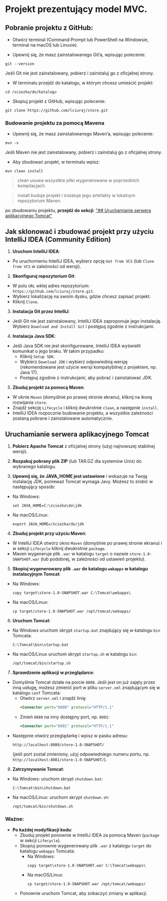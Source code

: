 # Projekt prezentujący model MVC.

## Pobranie projektu z GitHub:

* Otwórz terminal (Command Prompt lub PowerShell na Windowsie, terminal na macOS lub Linuxie).

* Upewnij się, że masz zainstalowanego Git’a, wpisując polecenie:

`` git --version ``

Jeśli Git nie jest zainstalowany, pobierz i zainstaluj go z oficjalnej strony.

* W terminalu przejdź do katalogu, w którym chcesz umieścić projekt:

`` cd /sciezka/do/katalogu ``

* Skopiuj projekt z GitHub, wpisując polecenie:

`` git clone https://github.com/lciuraj/store.git ``


### Budowanie projektu za pomocą Mavena

* Upewnij się, że masz zainstalowanego Maven’a, wpisując polecenie:

`` mvn -v ``


Jeśli Maven nie jest zainstalowany, pobierz i zainstaluj go z oficjalnej strony.

* Aby zbudować projekt, w terminalu wpisz:

`` mvn clean install ``

> clean usuwa wszystkie pliki wygenerowane w poprzednich kompilacjach.

> install buduje projekt i instaluje jego artefakty w lokalnym repozytorium Maven. 


po zbudowaniu projektu, **przejdź do sekcji**: ["## Uruchamianie serwera aplikacyjnego Tomcat"](#uruchamianie-serwera-aplikacyjnego-tomcat)
 
## Jak sklonować i zbudować projekt przy użyciu IntelliJ IDEA (Community Edition)

1. **Uruchom IntelliJ IDEA**:
- Po uruchomieniu IntelliJ IDEA, wybierz opcję `Get from VCS` (lub `Clone from VCS` w zależności od wersji).

2. **Skonfiguruj repozytorium Git**:
- W polu `URL` wklej adres repozytorium: `https://github.com/lciuraj/store.git`.
- Wybierz lokalizację na swoim dysku, gdzie chcesz zapisać projekt.
- Kliknij `Clone`.

3. **Instalacja Git przez IntelliJ**:
- Jeśli Git nie jest zainstalowany, IntelliJ IDEA zaproponuje jego instalację. Wybierz `Download and Install Git` i postępuj zgodnie z instrukcjami.

4. **Instalacja Java SDK**:
- Jeśli Java SDK nie jest skonfigurowane, IntelliJ IDEA wyświetli komunikat o jego braku. W takim przypadku:
  - Kliknij `Setup SDK`.
  - Wybierz `Download JDK` i wybierz odpowiednią wersję (rekomendowane jest użycie wersji kompatybilnej z projektem, np. Java 17).
  - Postępuj zgodnie z instrukcjami, aby pobrać i zainstalować JDK.

5. **Zbuduj projekt za pomocą Maven**:
- W oknie `Maven` (domyślnie po prawej stronie ekranu), kliknij na ikonę rozwijania `store`.
- Znajdź sekcję `Lifecycle` i kliknij dwukrotnie `clean`, a następnie `install`.
- IntelliJ IDEA rozpocznie budowanie projektu, a wszystkie zależności zostaną pobrane i zainstalowane automatycznie.


## Uruchamianie serwera aplikacyjnego Tomcat

1. **Pobierz Apache Tomcat** z oficjalnej strony (użyj najnowszej stabilnej wersji).

2. **Rozpakuj pobrany plik ZIP** (lub TAR.GZ dla systemów Unix) do wybranego katalogu.

3. **Upewnij się, że JAVA_HOME jest ustawione** i wskazuje na Twoją instalację JDK, ponieważ Tomcat wymaga Javy. Możesz to zrobić w następujący sposób:
  - Na Windows:
    ```shell
    set JAVA_HOME=C:\ścieżka\do\jdk
    ```
  - Na macOS/Linux:
    ```shell
    export JAVA_HOME=/ścieżka/do/jdk
    ```

4. **Zbuduj projekt przy użyciu Maven**:
  - W IntelliJ IDEA otwórz okno `Maven` (domyślnie po prawej stronie ekranu) i w sekcji `Lifecycle` kliknij dwukrotnie `package`.
  - Maven wygeneruje plik `.war` w katalogu `target` o nazwie `store-1.0-SNAPSHOT.war` (lub podobnej, w zależności od ustawień projektu).

5. **Skopiuj wygenerowany plik `.war` do katalogu `webapps` w katalogu instalacyjnym Tomcat**:
  - Na Windows:
    ```shell
    copy target\store-1.0-SNAPSHOT.war C:\Tomcat\webapps\
    ```
  - Na macOS/Linux:
    ```shell
    cp target/store-1.0-SNAPSHOT.war /opt/tomcat/webapps/
    ```

6. **Uruchom Tomcat**:
  - Na Windows uruchom skrypt `startup.bat` znajdujący się w katalogu `bin` Tomcata:
    ```shell
    C:\Tomcat\bin\startup.bat
    ```
  - Na macOS/Linux uruchom skrypt `startup.sh` w katalogu `bin`:
    ```shell
    /opt/tomcat/bin/startup.sh
    ```

7. **Sprawdzenie aplikacji w przeglądarce**:
  - Domyślnie Tomcat działa na porcie `8080`. Jeśli jest on już zajęty przez inną usługę, możesz zmienić port w pliku `server.xml` znajdującym się w katalogu `conf` Tomcata:
    - Otwórz `server.xml` i znajdź linię:
      ```xml
      <Connector port="8080" protocol="HTTP/1.1"
      ```
    - Zmień `8080` na inny dostępny port, np. `8081`:
      ```xml
      <Connector port="8081" protocol="HTTP/1.1"
      ```
  - Następnie otwórz przeglądarkę i wpisz w pasku adresu:
    ```
    http://localhost:8080/store-1.0-SNAPSHOT/
    ```
    (jeśli port został zmieniony, użyj odpowiedniego numeru portu, np. `http://localhost:8081/store-1.0-SNAPSHOT/`).

8. **Zatrzymywanie Tomcat**:
  - Na Windows: uruchom skrypt `shutdown.bat`:
    ```shell
    C:\Tomcat\bin\shutdown.bat
    ```
  - Na macOS/Linux: uruchom skrypt `shutdown.sh`:
    ```shell
    /opt/tomcat/bin/shutdown.sh
    ```

### Ważne:
- **Po każdej modyfikacji kodu**:
    - Zbuduj projekt ponownie w IntelliJ IDEA za pomocą Maven (`package` w sekcji `Lifecycle`).
    - Skopiuj ponownie wygenerowany plik `.war` z katalogu `target` do katalogu `webapps` Tomcata:
        - Na Windows:
          ```shell
          copy target\store-1.0-SNAPSHOT.war C:\Tomcat\webapps\
          ```
        - Na macOS/Linux:
          ```shell
          cp target/store-1.0-SNAPSHOT.war /opt/tomcat/webapps/
          ```
    - Ponownie uruchom Tomcat, aby zobaczyć zmiany w aplikacji.

